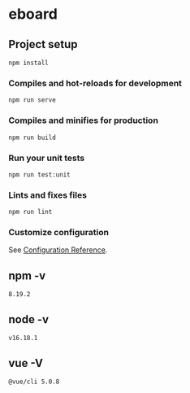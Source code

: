 # eboard

## Project setup
```
npm install
```

### Compiles and hot-reloads for development
```
npm run serve
```

### Compiles and minifies for production
```
npm run build
```

### Run your unit tests
```
npm run test:unit
```

### Lints and fixes files
```
npm run lint
```

### Customize configuration
See [Configuration Reference](https://cli.vuejs.org/config/).



## npm -v
```
8.19.2
```

## node -v
```
v16.18.1
```

## vue -V
```
@vue/cli 5.0.8
```
